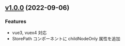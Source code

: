## [v1.0.0](https://github.com/bizlinkcorp/vue-component-data-helper-mixin/compare/v0.1.0...v1.0.0) (2022-09-06)

### Features

- vue3, vuex4 対応
- StorePath コンポーネントに childNodeOnly 属性を追加

